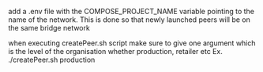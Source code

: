 add a .env file with the COMPOSE_PROJECT_NAME variable pointing to the name of the network. This is done so that newly launched peers will be on the same bridge network

when executing createPeer.sh script make sure to give one argument which is the level of the organisation whether production, retailer etc
Ex.     ./createPeer.sh production